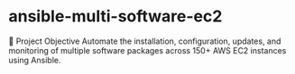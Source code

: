 # ansible-multi-software-ec2
📌 Project Objective Automate the installation, configuration, updates, and monitoring of multiple software packages across 150+ AWS EC2 instances using Ansible.
